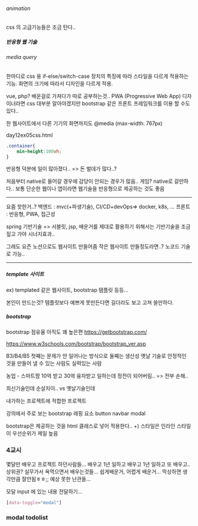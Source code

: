 

###### animation
css 의 고급기능들은 조금 탄다..


##### 반응형 웹 기술

###### media query
 한마디로 css 용 if-else/switch-case
 장치의 특징에 따라 스타일을 다르게 적용하는 기능.
 화면의 크기에 따라서 디자인을 다르게 적용.

vue, php? 배운걸로 가져다가 따로 공부하는것.. 
PWA (Progressive Web App)
디자이너라면 css 대부분 알아야겠지만 bootstrap 같은 프론트 프레임워크를 이용 할 수도 있다..

한 웹사이트에서 다른 기기의 화면까지도 
@media (max-width: 767px)


day12ex05css.html
```css
.container{
	min-height:100vh;
}
```


반응형 덕분에 일이 많아졌다..
=> 돈 벌데가 많다..?

처음부터 native로 들어갈 경우에 감당이 안되는 경우가 많음..
게임? native로 갈만하다..
보통 단순한 웹이나 앱이라면 웹기술을 반응형으로 제공하는 것도 좋음


***
요즘 핫한거..?
백엔드 : mvc(+파생기술), CI/CD+devOps=> docker, k8s, ...
프론트 : 반응형, PWA, 접근성

spring 기반기술 => 서블릿, jsp, 
배운거를 제대로 활용하기 위해서는 기반기술을 조금 짚고 가야 시너지효과..

그래도 요즌 노션으로도 웹사이트 만들어줌 
작은 웹사이트 만들정도라면..?
노코드 기술로 가능..
***


##### template 사이트
ex) templated 같은 웹사이트, bootstrap 탬플릿 등등...

본인이 만드는것? 템플릿보다 예쁘게 못만든다면 
길더라도 보고 고쳐 쓸만하다.

##### bootstrap
bootstrap 점유율 아직도 꽤 높은편
https://getbootstrap.com/

https://www.w3schools.com/bootstrap/bootstrap_ver.asp

B3/B4/B5
첫째는 문제가 안 일어나는 방식으로
둘째는 생산성
옛날 기술로 안정적인 것을 만들어 낼 수 있는 사람도 실력있는 사람

농업 - 스마트팜
10억 받고 30억 융자받고 일하는데 정전이 되어버림.. => 전부 손해..

최신기술인데 순살자이.. vs 옛날기술인데 

내가하는 프로젝트에 적합한 프로젝트

강의에서 주로 보는 bootstrap 래핑 요소
button
navbar
modal


bootstrap은 제공하는 것을 html 클래스로 넣어 적용한다..
+) 스타일은 인라인 스타일이 우선순위가 제일 높음


### 4교시

몇달만 배우고 프로젝트 하던사람들...
배우고 1년 일하고 배우고 1년 일하고 또 배우고..
상위권?
실무가서 욕먹으면서 배우는것들...
쉽게배운거, 어렵게 배운거...
막상하면 생각만큼 잘안됨ㅎㅎ;;
예상 못한 난관들...


모달 input 에 있는 내용 전달하기...

``` css
[data-toggle="modal"]
```


### modal todolist



